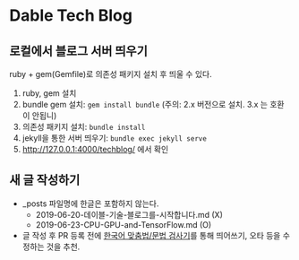 Dable Tech Blog
===============

로컬에서 블로그 서버 띄우기
--------------------------

ruby + gem(Gemfile)로 의존성 패키지 설치 후 띄울 수 있다.

 1. ruby, gem 설치
 2. bundle gem 설치: `gem install bundle` (주의: 2.x 버전으로 설치. 3.x 는 호환이 안됩니)
 3. 의존성 패키지 설치: `bundle install`
 4. jekyll을 통한 서버 띄우기: `bundle exec jekyll serve`
 5. http://127.0.0.1:4000/techblog/ 에서 확인

새 글 작성하기
---------------

 * \_posts 파일명에 한글은 포함하지 않는다.
   * 2019-06-20-데이블-기술-블로그를-시작합니다.md (X)
   * 2019-06-23-CPU-GPU-and-TensorFlow.md (O)
 * 글 작성 후 PR 등록 전에 [한국어 맞춤법/문법 검사기](http://speller.cs.pusan.ac.kr/)를 통해 띄어쓰기, 오타 등을 수정하는 것을 추천.
